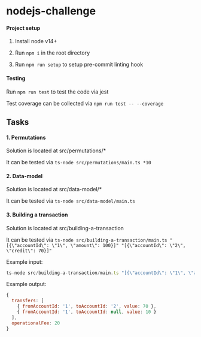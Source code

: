 # nodejs-challenge

#### Project setup

1) Install node v14+

2) Run `npm i` in the root directory

3) Run `npm run setup` to setup pre-commit linting hook

#### Testing
Run `npm run test` to test the code via jest

Test coverage can be collected via `npm run test -- --coverage`

## Tasks

#### 1. Permutations
Solution is located at src/permutations/*

It can be tested via `ts-node src/permutations/main.ts *10`


#### 2. Data-model
Solution is located at src/data-model/*

It can be tested via `ts-node src/data-model/main.ts`


#### 3. Building a transaction
Solution is located at src/building-a-transaction

It can be tested via `ts-node src/building-a-transaction/main.ts "[{\"accountId\": \"1\", \"amount\": 100}]" "[{\"accountId\": \"2\", \"credit\": 70}]"`

Example input:
```javascript
ts-node src/building-a-transaction/main.ts "[{\"accountId\": \"1\", \"amount\": 100}]" "[{\"accountId\": \"2\", \"credit\": 70}]"
```

Example output:
```javascript
{
  transfers: [
    { fromAccountId: '1', toAccountId: '2', value: 70 },
    { fromAccountId: '1', toAccountId: null, value: 10 }
  ],
  operationalFee: 20
}
```
